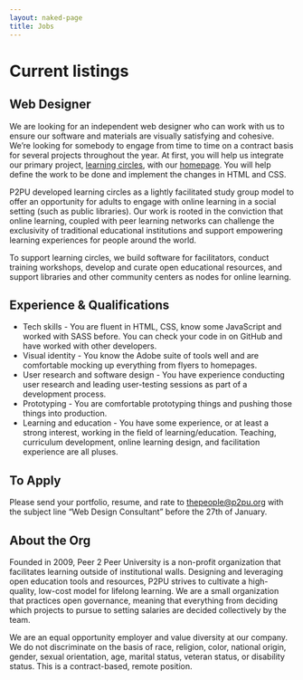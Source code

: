 ```yaml
---
layout: naked-page
title: Jobs
---
```


# Current listings

## Web Designer

We are looking for an independent web designer who can work with us to ensure our software and materials are visually satisfying and cohesive. We’re looking for somebody to engage from time to time on a contract basis for several projects throughout the year. At first, you will help us integrate our primary project, [learning circles](https://learningcircles.p2pu.org), with our [homepage](https://www.p2pu.org). You will help define the work to be done and implement the changes in HTML and CSS.

P2PU developed learning circles as a lightly facilitated study group model to offer an opportunity for adults to engage with online learning in a social setting (such as public libraries). Our work is rooted in the conviction that online learning, coupled with peer learning networks can challenge the exclusivity of traditional educational institutions and support empowering learning experiences for people around the world. 

To support learning circles, we build software for facilitators, conduct training workshops, develop and curate open educational resources, and support libraries and other community centers as nodes for online learning.

## Experience & Qualifications

 - Tech skills - You are fluent in HTML, CSS, know some JavaScript and worked with SASS before. You can check your code in on GitHub and have worked with other developers.
 - Visual identity - You know the Adobe suite of tools well and are comfortable mocking up everything from flyers to homepages.
 - User research and software design - You have experience conducting user research and leading user-testing sessions as part of a development process.
 - Prototyping - You are comfortable prototyping things and pushing those things into production.
 - Learning and education - You have some experience, or at least a strong interest, working in the field of learning/education. Teaching, curriculum development, online learning design, and facilitation experience are all pluses. 

## To Apply
Please send your portfolio, resume, and rate to <thepeople@p2pu.org> with the subject line “Web Design Consultant” before the 27th of January.

## About the Org
Founded in 2009, Peer 2 Peer University is a non-profit organization that facilitates learning outside of institutional walls. Designing and leveraging open education tools and resources, P2PU strives to cultivate a high-quality, low-cost model for lifelong learning. We are a small organization that practices open governance, meaning that everything from deciding which projects to pursue to setting salaries are decided collectively by the team.

We are an equal opportunity employer and value diversity at our company. We do not discriminate on the basis of race, religion, color, national origin, gender, sexual orientation, age, marital status, veteran status, or disability status. This is a contract-based, remote position.
